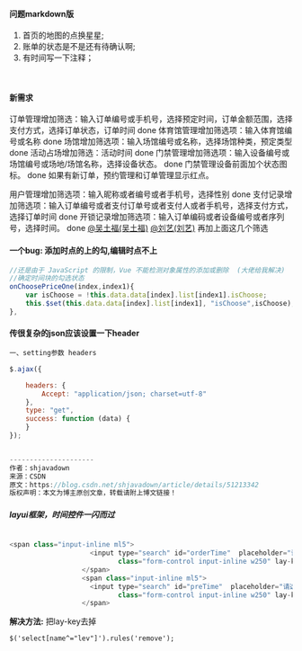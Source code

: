 #### 问题markdown版

1. 首页的地图的点换星星;
2. 账单的状态是不是还有待确认啊;
3. 有时间写一下注释；


​    

#### 新需求

订单管理增加筛选：输入订单编号或手机号，选择预定时间，订单金额范围，选择支付方式，选择订单状态，订单时间  done
体育馆管理增加筛选项：输入体育馆编号或名称  done
场馆增加筛选项：输入场馆编号或名称，选择场馆种类，预定类型 done
活动占场增加筛选：活动时间 done 
门禁管理增加筛选项：输入设备编号或场馆编号或场地/场馆名称，选择设备状态。 done 
门禁管理设备前面加个状态图标。 done
如果有新订单，预约管理和订单管理显示红点。

用户管理增加筛选项：输入昵称或者编号或者手机号，选择性别 done
支付记录增加筛选项：输入订单编号或者支付订单号或者支付人或者手机号，选择支付方式，选择订单时间  done
开锁记录增加筛选项：输入订单编码或者设备编号或者序列号，选择时间。  done
[@吴土福(吴土福)](app://desktop.dingtalk.com/web_content/chatbox.html#) [@刘艺(刘艺)](app://desktop.dingtalk.com/web_content/chatbox.html#) 再加上面这几个筛选



#### 一个bug: 添加时点的上的勾,编辑时点不上

```javascript
//还是由于 JavaScript 的限制，Vue 不能检测对象属性的添加或删除  (大佬给我解决)
//确定时间块的勾选状态
onChoosePriceOne(index,index1){
    var isChoose = !this.data.data[index].list[index1].isChoose;
    this.$set(this.data.data[index].list[index1], "isChoose",isChoose);
},

```



#### 传很复杂的json应该设置一下header

```javascript
一、setting参数 headers

$.ajax({

    headers: {
        Accept: "application/json; charset=utf-8"
    },
    type: "get",
    success: function (data) {
    }
});


--------------------- 
作者：shjavadown 
来源：CSDN 
原文：https://blog.csdn.net/shjavadown/article/details/51213342 
版权声明：本文为博主原创文章，转载请附上博文链接！
```



##### layui框架，时间控件一闪而过

```javascript

<span class="input-inline ml5">
					<input type="search" id="orderTime"  placeholder="请选择订单时间"
						   class="form-control input-inline w250" lay-key="1" v-model="orderTime">
				  </span>
				  <span class="input-inline ml5">
					<input type="search" id="preTime"  placeholder="请选择预定时间"
						   class="form-control input-inline w250" lay-key="2" v-model="preTime">
				  </span>
```

**解决方法:** 把lay-key去掉



```
$('select[name^="lev"]').rules('remove');
```


